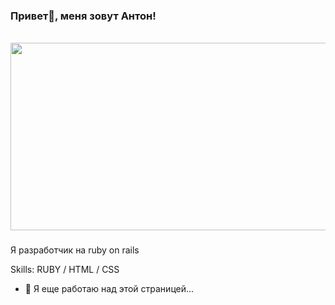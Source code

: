 ### Привет👋, меня зовут Антон!
<br clear="both">

<div align="center">
  <img height="300" width="600" src="https://github.com/kasalava/kasalava/blob/main/dance-tom-loki.gifraw=true)"  />
</div>

###

Я разработчик на ruby on rails

Skills: RUBY / HTML / CSS

- 🔭 Я еще работаю над этой страницей...

